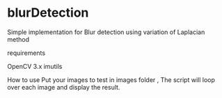 # blurDetection
Simple implementation for Blur detection using variation of Laplacian method 

requirements 

 OpenCV 3.x
 imutils


How to use 
 Put your images to test in images folder , The script will loop over each image and display the result.



